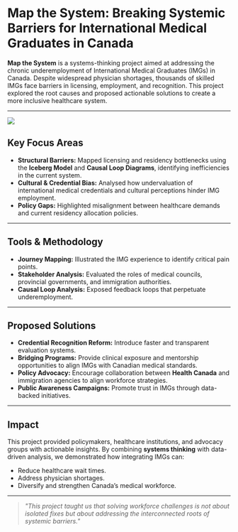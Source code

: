 # **Map the System: Breaking Systemic Barriers for International Medical Graduates in Canada**

**Map the System** is a systems-thinking project aimed at addressing the chronic underemployment of International Medical Graduates (IMGs) in Canada. Despite widespread physician shortages, thousands of skilled IMGs face barriers in licensing, employment, and recognition. This project explored the root causes and proposed actionable solutions to create a more inclusive healthcare system.

---
<img src="https://imgur.com/xD4ZBov.jpg">

## **Key Focus Areas**
- **Structural Barriers:** Mapped licensing and residency bottlenecks using the **Iceberg Model** and **Causal Loop Diagrams**, identifying inefficiencies in the current system.
- **Cultural & Credential Bias:** Analysed how undervaluation of international medical credentials and cultural perceptions hinder IMG employment.
- **Policy Gaps:** Highlighted misalignment between healthcare demands and current residency allocation policies.

---

## **Tools & Methodology**
- **Journey Mapping:** Illustrated the IMG experience to identify critical pain points.
- **Stakeholder Analysis:** Evaluated the roles of medical councils, provincial governments, and immigration authorities.
- **Causal Loop Analysis:** Exposed feedback loops that perpetuate underemployment.

---

## **Proposed Solutions**
- **Credential Recognition Reform:** Introduce faster and transparent evaluation systems.
- **Bridging Programs:** Provide clinical exposure and mentorship opportunities to align IMGs with Canadian medical standards.
- **Policy Advocacy:** Encourage collaboration between **Health Canada** and immigration agencies to align workforce strategies.
- **Public Awareness Campaigns:** Promote trust in IMGs through data-backed initiatives.

---

## **Impact**
This project provided policymakers, healthcare institutions, and advocacy groups with actionable insights. By combining **systems thinking** with data-driven analysis, we demonstrated how integrating IMGs can:
- Reduce healthcare wait times.
- Address physician shortages.
- Diversify and strengthen Canada’s medical workforce.

---

> *"This project taught us that solving workforce challenges is not about isolated fixes but about addressing the interconnected roots of systemic barriers."*
